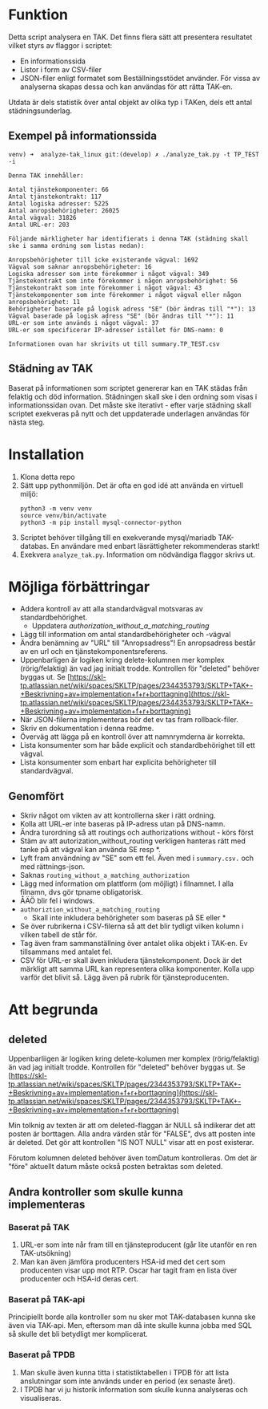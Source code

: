 # Funktion
Detta script analysera en TAK. Det finns flera sätt att presentera resultatet vilket styrs av flaggor i scriptet:
* En informationssida
* Listor i form av CSV-filer
* JSON-filer enligt formatet som Beställningsstödet använder. För vissa av analyserna skapas dessa och kan användas för att rätta TAK-en. 

Utdata är dels statistik över antal objekt av olika typ i TAKen, dels ett antal städningsunderlag. 

## Exempel på informationssida
```
venv) ➜  analyze-tak_linux git:(develop) ✗ ./analyze_tak.py -t TP_TEST -i

Denna TAK innehåller:

Antal tjänstekomponenter: 66
Antal tjänstekontrakt: 117
Antal logiska adresser: 5225
Antal anropsbehörigheter: 26025
Antal vägval: 31826
Antal URL-er: 203

Följande märkligheter har identifierats i denna TAK (städning skall ske i samma ordning som listas nedan):

Anropsbehörigheter till icke existerande vägval: 1692
Vägval som saknar anropsbehörigheter: 16
Logiska adresser som inte förekommer i något vägval: 349
Tjänstekontrakt som inte förekommer i någon anropsbehörighet: 56
Tjänstekontrakt som inte förekommer i något vägval: 43
Tjänstekomponenter som inte förekommer i något vägval eller någon anropsbehörighet: 11
Behörigheter baserade på logisk adress "SE" (bör ändras till "*"): 13
Vägval baserade på logisk adress "SE" (bör ändras till "*"): 11
URL-er som inte används i något vägval: 37
URL-er som specificerar IP-adresser istället för DNS-namn: 0

Informationen ovan har skrivits ut till summary.TP_TEST.csv
```

## Städning av TAK
Baserat på informationen som scriptet genererar kan en TAK städas från felaktig och död information. Städningen skall ske i den ordning som visas i informationssidan ovan. Det måste ske iterativt - efter varje städning skall scriptet exekveras på nytt och det uppdaterade underlagen användas för nästa steg. 

# Installation
1. Klona detta repo
2. Sätt upp pythonmiljön. Det är ofta en god idé att använda en virtuell miljö:
    ```
   python3 -m venv venv
   source venv/bin/activate
   python3 -m pip install mysql-connector-python
   ```
3. Scriptet behöver tillgång till en exekverande mysql/mariadb TAK-databas. En användare med enbart läsrättigheter rekommenderas starkt! 
4. Exekvera `analyze_tak.py`. Information om nödvändiga flaggor skrivs ut.
 

# Möjliga förbättringar
* Addera kontroll av att alla standardvägval motsvaras av standardbehörighet.
  * Uppdatera _authorization_without_a_matching_routing_
* Lägg till information om antal standardbehörigheter och -vägval
* Ändra benämning av "URL" till "Anropsadress"! En anropsadress består av en url och en tjänstekomponentsreferens.
* Uppenbarligen är logiken kring delete-kolumnen mer komplex (rörig/felaktig) än vad jag initialt trodde. Kontrollen för "deleted" behöver byggas ut. Se [https://skl-tp.atlassian.net/wiki/spaces/SKLTP/pages/2344353793/SKLTP+TAK+-+Beskrivning+av+implementation+f+r+borttagning](https://skl-tp.atlassian.net/wiki/spaces/SKLTP/pages/2344353793/SKLTP+TAK+-+Beskrivning+av+implementation+f+r+borttagning)
* När JSON-filerna implementeras bör det ev tas fram rollback-filer.
* Skriv en dokumentation i denna readme.
* Överväg att lägga på en kontroll över att namnrymderna är korrekta.
* Lista konsumenter som har både explicit och standardbehörighet till ett vägval.
* Lista konsumenter som enbart har explicita behörigheter till standardvägval.


## Genomfört
* Skriv något om vikten av att kontrollerna sker i rätt ordning.
* Kolla att URL-er inte baseras på IP-adress utan på DNS-namn.
* Ändra turordning så att routings och authorizations without - körs först
* Stäm av att autorization_without_routing verkligen hanteras rätt med tanke på att vägval kan använda SE resp *.
* Lyft fram användning av "SE" som ett fel. Även med i `summary.csv.` och med rättnings-json.
* Saknas `routing_without_a_matching_authorization`
* Lägg med information om plattform (om möjligt) i filnamnet. I alla filnamn, dvs gör tpname obligatorisk.
* ÅÄÖ blir fel i windows.
* `authoriztion_without_a_matching_routing`
    * Skall inte inkludera behörigheter som baseras på SE eller *
* Se över rubrikerna i CSV-filerna så att det blir tydligt vilken kolumn i vilken tabell de står för.
* Tag även fram sammanställning över antalet olika objekt i TAK-en. Ev tillsammans med antalet fel.
* CSV för URL-er skall även inkludera tjänstekomponent. Dock är det märkligt att samma URL kan representera olika komponenter. Kolla upp varför det blivit så. Lägg även på rubrik för tjänsteproducenten.

# Att begrunda
## deleted
Uppenbarliigen är logiken kring delete-kolumen mer komplex (rörig/felaktig) än vad jag initialt trodde. Kontrollen för "deleted" behöver byggas ut. Se [https://skl-tp.atlassian.net/wiki/spaces/SKLTP/pages/2344353793/SKLTP+TAK+-+Beskrivning+av+implementation+f+r+borttagning](https://skl-tp.atlassian.net/wiki/spaces/SKLTP/pages/2344353793/SKLTP+TAK+-+Beskrivning+av+implementation+f+r+borttagning)

Min tolknig av texten är att om deleted-flaggan är NULL så
indikerar det att posten är borttagen. Alla andra värden står för "FALSE", dvs att posten inte är deleted. Det gör att kontrollen "IS NOT NULL" visar att en post existerar.

Förutom kolumnen deleted behöver även tomDatum kontrolleras. Om det är "före" aktuellt datum måste också posten betraktas som deleted.


## Andra kontroller som skulle kunna implementeras

### Baserat på TAK
1. URL-er som inte når fram till en tjänsteproducent (går lite utanför en ren TAK-utsökning)
2. Man kan även jämföra producenters HSA-id med det cert som producenten visar upp mot RTP. Oscar har tagit fram en lista över producenter och HSA-id deras cert.

### Baserat på TAK-api
Principiellt borde alla kontroller som nu sker mot TAK-databasen kunna ske även via TAK-api. Men, eftersom man då inte skulle kunna jobba med SQL så skulle det bli betydligt mer komplicerat.

### Baserat på TPDB
1. Man skulle även kunna titta i statistiktabellen i TPDB för att lista anslutningar som inte används under en period (ex senaste året).
2. I TPDB har vi ju historik information som skulle kunna analyseras och visualiseras.
